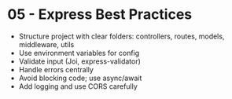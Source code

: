 # 05 - Express Best Practices

- Structure project with clear folders: controllers, routes, models, middleware, utils
- Use environment variables for config
- Validate input (Joi, express-validator)
- Handle errors centrally
- Avoid blocking code; use async/await
- Add logging and use CORS carefully
